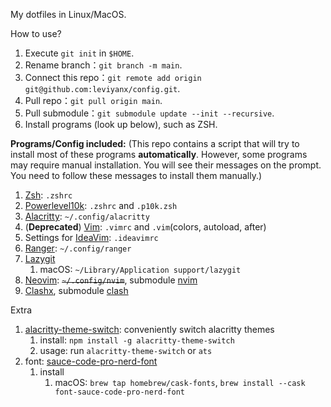My dotfiles in Linux/MacOS.

How to use?

1. Execute `git init` in `$HOME`.
2. Rename branch：`git branch -m main`.
3. Connect this repo：`git remote add origin git@github.com:leviyanx/config.git`.
4. Pull repo：`git pull origin main`.
5. Pull submodule：`git submodule update --init --recursive`.
6. Install programs (look up below), such as ZSH.

**Programs/Config included:** (This repo contains a script that will try to install most of these programs **automatically**. However, some programs may require manual installation. You will see their messages on the prompt. You need to follow these messages to install them manually.)

1. [Zsh](https://www.zsh.org/): `.zshrc`
2. [Powerlevel10k](https://github.com/romkatv/powerlevel10k): `.zshrc` and `.p10k.zsh`
3. [Alacritty](https://github.com/alacritty/alacritty): `~/.config/alacritty`
4. (**Deprecated**) [Vim](https://www.vim.org/): `.vimrc` and `.vim`(colors, autoload, after)
5. Settings for [IdeaVim](https://plugins.jetbrains.com/plugin/164-ideavim): `.ideavimrc`
6. [Ranger](https://github.com/ranger/ranger): `~/.config/ranger`
7. [Lazygit](https://github.com/jesseduffield/lazygit)
   1. macOS: `~/Library/Application support/lazygit`
8. [Neovim](https://neovim.io/): ~~`~/.config/nvim`~~, submodule [nvim](https://github.com/leviyanx/nvim.git)
9. [Clashx](https://github.com/yichengchen/clashX), submodule [clash](https://github.com/leviyanx/clash.git)

Extra

1. [alacritty-theme-switch](https://github.com/tichopad/alacritty-theme-switch): conveniently switch alacritty themes
    1. install: `npm install -g alacritty-theme-switch`
    2. usage: run `alacritty-theme-switch` or `ats`
2. font: [ sauce-code-pro-nerd-font ](https://github.com/ryanoasis/nerd-fonts/tree/master/patched-fonts/SourceCodePro)
    1. install
        1. macOS: `brew tap homebrew/cask-fonts`, `brew install --cask font-sauce-code-pro-nerd-font`
